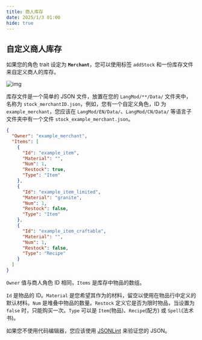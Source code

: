 ```yaml
---
title: 商人库存
date: 2025/1/3 01:00
hide: true
---
```


## 自定义商人库存

如果您的角色 trait 设定为 **`Merchant`**，您可以使用标签 `addStock` 和一份库存文件来自定义商人的库存。

![img](https://i.postimg.cc/59gzM54K/image.png)

库存文件是一个简单的 JSON 文件，放置在您的 `LangMod/**/Data/` 文件夹中，名称为 `stock_merchantID.json`，例如，您有一个自定义角色，ID 为 `example_merchant`，您应该在 `LangMod/EN/Data/`、`LangMod/CN/Data/` 等语言子文件夹中有一个文件 `stock_example_merchant.json`。
```json
{
  "Owner": "example_merchant",
  "Items": [
    {
      "Id": "example_item",
      "Material": "",
      "Num": 1,
      "Restock": true,
      "Type": "Item"
    },
    {
      "Id": "example_item_limited",
      "Material": "granite",
      "Num": 1,
      "Restock": false,
      "Type": "Item"
    },
    {
      "Id": "example_item_craftable",
      "Material": "",
      "Num": 1,
      "Restock": false,
      "Type": "Recipe"
    }
  ]
}
```

`Owner` 值与商人角色 ID 相同，`Items` 是库存中物品的数组。

`Id` 是物品的 ID。`Material` 是您希望其作为的材料，留空以使用在物品行中定义的默认材料。`Num` 是堆叠中物品的数量。`Restock` 定义它是否为限时物品，当设置为 `false` 时，只能购买一次。`Type` 可以是 `Item`(物品)、`Recipe`(配方) 或 `Spell`(法术书)。

如果您不使用代码编辑器，您应该使用 [JSONLint](https://jsonlint.com/) 来验证您的 JSON。
